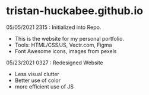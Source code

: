 # tristan-huckabee.github.io

05/05/2021 2315 : Initialized into Repo.
 - This is the website for my personal portfolio.
 - Tools: HTML/CSS/JS, Vectr.com, Figma
 - Font Awesome icons, images from pexels

05/23/2021 0327 : Redesigned Website
 - Less visual clutter
 - Better use of color
 - more efficient use of JS
